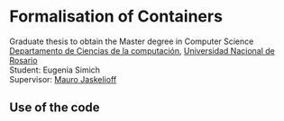 # Formalisation of Containers
Graduate thesis to obtain the Master degree in Computer Science  
[Departamento de Ciencias de la computación](https://www.fceia.unr.edu.ar/lcc/), [Universidad Nacional de Rosario](http://www.unr.edu.ar/)  
Student: Eugenia Simich  
Supervisor: [Mauro Jaskelioff](http://www.fceia.unr.edu.ar/~mauro/)  

## Use of the code


